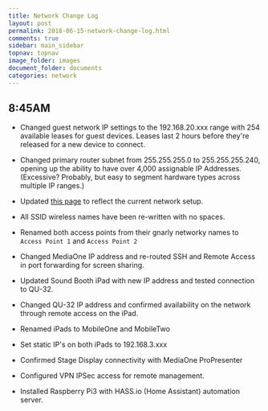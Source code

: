 ```yaml
---
title: Network Change Log
layout: post
permalink: 2018-06-15-network-change-log.html
comments: true
sidebar: main_sidebar
topnav: topnav
image_folder: images
document_folder: documents
categories: network
---
```


## 8:45AM
- Changed guest network IP settings to the 192.168.20.xxx range with 254 available leases for guest devices.  Leases last 2 hours before they're released for a new device to connect.

- Changed primary router subnet from 255.255.255.0 to 255.255.255.240, opening up the ability to have over 4,000 assignable IP Addresses.  (Excessive?  Probably, but easy to segment hardware types across multiple IP ranges.)

- Updated [this page](/network.html) to reflect the current network setup.
- All SSID wireless names have been re-written with no spaces.
- Renamed both access points from their gnarly networky names to `Access Point 1` and `Access Point 2`
- Changed MediaOne IP address and re-routed SSH and Remote Access in port forwarding for screen sharing.
- Updated Sound Booth iPad with new IP address and tested connection to QU-32.
- Changed QU-32 IP address and confirmed availability on the network through remote access on the iPad.
- Renamed iPads to MobileOne and MobileTwo
- Set static IP's on both iPads to 192.168.3.xxx
- Confirmed Stage Display connectivity with MediaOne ProPresenter
- Configured VPN IPSec access for remote management.
- Installed Raspberry Pi3 with HASS.io (Home Assistant) automation server.